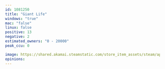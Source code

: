 ```yaml
---
id: 1081250
title: "Giant Life"
windows: "true"
mac: "false"
linux: false
positive: 13
negative: 2
estimated_owners: "0 - 20000"
peak_ccu: 0

image: https://shared.akamai.steamstatic.com/store_item_assets/steam/apps/1081250/header.jpg?t=1561420057
opinions:
---
```

